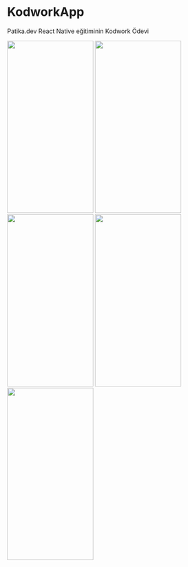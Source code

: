 # KodworkApp
Patika.dev React Native eğitiminin Kodwork Ödevi

<img src="https://user-images.githubusercontent.com/67802869/192417522-36decb1a-fdb2-4328-a0c1-588aca744165.png" width=200px height=400px /> <img src="https://user-images.githubusercontent.com/67802869/192417577-16a7ac60-69ed-4009-8788-f5d4970de953.png" width=200px height=400px /> <img src="https://user-images.githubusercontent.com/67802869/192417636-57791050-c307-4ce1-967d-dd154cc5ed91.png" width=200px height=400px /> <img src="https://user-images.githubusercontent.com/67802869/192417775-1c95cd2d-5baf-4572-9f7a-118a52d5630c.png" width=200px height=400px /> <img src="https://user-images.githubusercontent.com/67802869/192417808-1b4dc3c5-42d5-422e-a2b5-c935bef675d1.png" width=200px height=400px /> 

 
